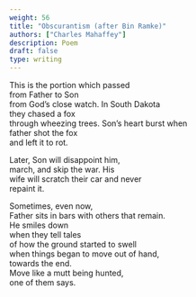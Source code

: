 ```yaml
---
weight: 56
title: "Obscurantism (after Bin Ramke)"
authors: ["Charles Mahaffey"]
description: Poem
draft: false
type: writing
---
```


This is the portion which passed   
from Father to Son  
from God’s close watch. In South Dakota  
they chased a fox  
through wheezing trees. Son’s heart burst when  
father shot the fox   
and left it to rot.

Later, Son will disappoint him,   
march, and skip the war. His  
wife will scratch their car and never  
repaint it.

Sometimes, even now,  
Father sits in bars with others that remain.  
He smiles down  
when they tell tales  
of how the ground started to swell   
when things began to move out of hand,  
towards the end.  
Move like a mutt being hunted,  
one of them says.